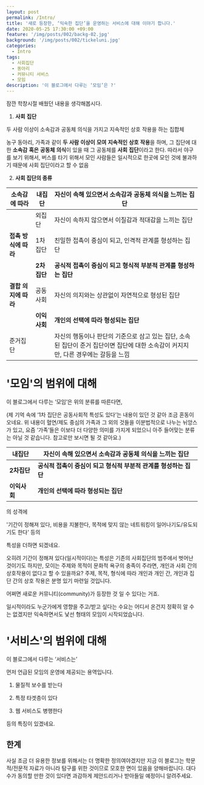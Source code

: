 ```yaml
---
layout: post
permalink: /Intro/
title: '새로 등장한, ‘익숙한 집단’을 운영하는 서비스에 대해 이야기 합니다.'
date: 2020-05-25 17:30:00 +09:00
feature: '/img/posts/002/backg-02.jpg'
background: '/img/posts/002/tickeluni.jpg'
categories:
  - Intro
tags:
  - 사회집단
  - 동아리
  - 커뮤니티 서비스
  - 모임
description: '이 블로그에서 다루는 ‘모임’은 ?'
---
```






잠깐 학창시절 배웠던 내용을 생각해봅시다.



1. **사회** **집단**

두 사람 이상이 소속감과 공동체 의식을 가지고 지속적인 상호 작용을 하는 집합체

 농구 동아리, 가족과 같이 **두** **사람** **이상이** **모여** **지속적인** **상호** **작용**을 하며, 그 집단에 대한 **소속감** **혹은** **공동체** **의식**이 있을 때 그 공동체를 **사회** **집단**이라고 한다. 따라서 야구를 보기 위해서, 버스를 타기 위해서 모인 사람들은 일시적으로 한곳에 모인 것에 불과하기 때문에 사회 집단이라고 할 수 없음



2. __사회 집단의 종류__

| 소속감에 따라                | **내집단**        | **자신이** **속해** **있으면서** **소속감과** **공동체** **의식을** **느끼는** **집단** |
| ---------------------------- | ----------------- | ------------------------------------------------------------ |
|                              | 외집단            | 자신이 속하지 않으면서 이질감과 적대감을 느끼는 집단         |
| __접촉 방식에 따라__         | 1차 집단          | 친밀한 접촉이 중심이 되고, 인격적 관계를 형성하는 집단       |
|                              | **2차 집단**      | **공식적** **접촉이** **중심이** **되고 형식적 부분적** **관계를** **형성하는** **집단** |
| **결합** **의지에** **따라** | 공동 사회         | 자신의 의지와는 상관없이 자연적으로 형성된 집단              |
|                              | **이익** **사회** | **개인의** **선택에** **따라** **형성되는** **집단**         |
| 준거집단                     |                   | 자신의 행동이나 판단의 기준으로 삼고 있는 집단,  소속된 집단이 준거 집단이면 집단에 대한 소속감이 커지지만, 다른 경우에는 갈등을 느낌 |







 # '모임'의 범위에 대해

이 블로그에서 다루는 ‘모임’은 위의 분류를 따른다면,

(제 기억 속에 ‘1차 집단은 공동사회적 특성도 있다’는 내용이 있던 것 같아 조금 혼동이 오네요. 위 내용이 혈연/제도 중심의 가족과 그 외의 것들을 이분법적으로 나누는 뉘앙스가 있고, 요즘 ‘가족’들은 이보다 더 다양한 의미를 가지게 되었으니 아주 들어맞는 분류는 아닐 것 같습니다. 참고로만 보시면 될 것 같아요.)



| **내집단**   | 자신이 **속해** **있으면서** **소속감과** **공동체** **의식을** **느끼는** **집단** |
| ------------ | ------------------------------------------------------------ |
| **2차집단**  | __공식적 접촉이 중심이 되고 형식적 부분적 관계를 형성하는 집단__ |
| **이익사회** | __개인의 선택에 따라 형성되는 집단__                         |

의 성격에

'기간이 정해져 있다, 비용을 지불한다, 목적에 맞지 않는 네트워킹이 일어나기도/유도되기도 한다' 등의

특성을 더하면 되겠네요.

오히려 기간이 정해져 있다(일시적이다)는 특성은 기존의 사회집단의 범주에서 벗어난 것이기도 하지만, 모이는 주제와 목적이 문화적 욕구의 충족이 주라면, 개인과 사회 간의 상호작용이 없다고 할 수 있을까요? 주제, 목적, 형식에 따라 개인과 개인 간, 개인과 집단 간의 상호 작용은 분명 있기 마련일 것입니다.

어쩌면 새로운 커뮤니티(community)가 등장한 것 일 수 있다는 거죠.

일시적이라도 누군가에게 영향을 주고/받고 싶다는 수요는 어디서 온건지 정확히 알 수는 없겠지만 익숙하면서도 낯선 형태의 모임이 시작되었습니다.

# '서비스'의 범위에 대해

이 블로그에서 다루는 ‘서비스는’

먼저 언급된 모임의 운영에 제공되는 용역입니다.

1. 물질적 보수를 받는다

2. 특정 타겟층이 있다

3. 웹 서비스도 병행한다

등의 특징이 있겠네요.



## 한계

사실 조금 더 유용한 정보를 위해서는 더 명확한 정의여야겠지만 지금 이 블로그는 학문적/전문적 자료가 아니라 탐구를 위한 것이므로 모호한 면이 있음을 양해바랍니다. 대다수가 동의할 만한 것이 있다면 과감하게 제안드리거나 받아들일 예정이니 알려주세요.

